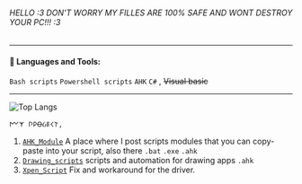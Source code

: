 ######  HELLO :3 DON'T WORRY MY FILLES ARE 100% SAFE AND WONT DESTROY YOUR PC!!! :3

------------



#### 🧰 Languages and Tools:


`Bash scripts` `Powershell scripts` `AHK` `C#` , ~~Visual basic~~

------------


![Top Langs](https://github-readme-stats.vercel.app/api/top-langs/?username=xmaxrayx&theme=tokyonight)

```
𐌌𐌙 𐌐𐌓ꝊᏵ𐌄𐌂𐌕, 
```

1. [`AHK_Module`](https://github.com/xmaxrayx/AHK_Module)  A place where I post scripts modules that you can copy-paste into your script, also there `.bat`  `.exe`  `.ahk`
2. [`Drawing_scripts`](https://github.com/xmaxrayx/Drawing_scripts) scripts and automation for drawing apps `.ahk`
3. [`Xpen_Script`](https://github.com/xmaxrayx/Xpen_script) Fix and workaround for the driver.
